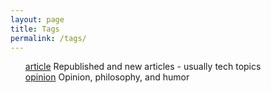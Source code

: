 ```yaml
---
layout: page
title: Tags
permalink: /tags/
---
```


<ul style="list-style: none;">
    <li><a href="{{ site.baseurl }}/tag/article">article</a> Republished and new articles - usually tech topics</li>
    <li><a href="{{ site.baseurl }}/tag/opinion">opinion</a> Opinion, philosophy, and humor</li>
</ul>
